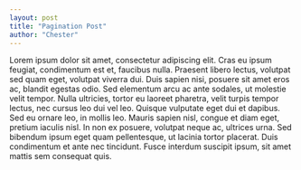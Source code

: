 ```yaml
---
layout: post
title: "Pagination Post"
author: "Chester"
---
```


Lorem ipsum dolor sit amet, consectetur adipiscing elit. Cras eu ipsum feugiat, condimentum est et, faucibus nulla. Praesent libero lectus, volutpat sed quam eget, volutpat viverra dui. Duis sapien nisi, posuere sit amet eros ac, blandit egestas odio. Sed elementum arcu ac ante sodales, ut molestie velit tempor. Nulla ultricies, tortor eu laoreet pharetra, velit turpis tempor lectus, nec cursus leo dui vel leo. Quisque vulputate eget dui et dapibus. Sed eu ornare leo, in mollis leo. Mauris sapien nisl, congue et diam eget, pretium iaculis nisl. In non ex posuere, volutpat neque ac, ultrices urna. Sed bibendum ipsum eget quam pellentesque, ut lacinia tortor placerat. Duis condimentum et ante nec tincidunt. Fusce interdum suscipit ipsum, sit amet mattis sem consequat quis.
